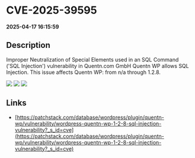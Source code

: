 # CVE-2025-39595

**2025-04-17 16:15:59**

## Description
Improper Neutralization of Special Elements used in an SQL Command ('SQL Injection') vulnerability in Quentn.com GmbH Quentn WP allows SQL Injection. This issue affects Quentn WP: from n/a through 1.2.8.

![](https://img.shields.io/static/v1?label=Score&message=9.3&color=red)
![](https://img.shields.io/static/v1?label=Severity&message=CRITICAL&color=red)
![](https://img.shields.io/static/v1?label=CWE&message=SQL&color=green)

## Links
- [https://patchstack.com/database/wordpress/plugin/quentn-wp/vulnerability/wordpress-quentn-wp-1-2-8-sql-injection-vulnerability?_s_id=cve](https://patchstack.com/database/wordpress/plugin/quentn-wp/vulnerability/wordpress-quentn-wp-1-2-8-sql-injection-vulnerability?_s_id=cve)
